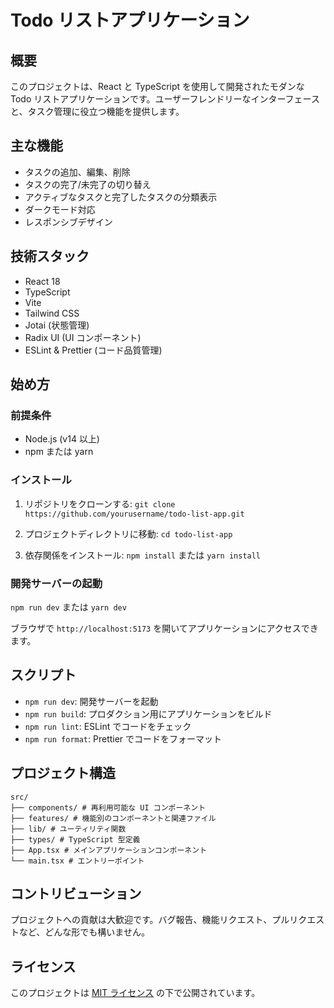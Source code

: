 # Todo リストアプリケーション

## 概要

このプロジェクトは、React と TypeScript を使用して開発されたモダンな Todo リストアプリケーションです。ユーザーフレンドリーなインターフェースと、タスク管理に役立つ機能を提供します。

## 主な機能

- タスクの追加、編集、削除
- タスクの完了/未完了の切り替え
- アクティブなタスクと完了したタスクの分類表示
- ダークモード対応
- レスポンシブデザイン

## 技術スタック

- React 18
- TypeScript
- Vite
- Tailwind CSS
- Jotai (状態管理)
- Radix UI (UI コンポーネント)
- ESLint & Prettier (コード品質管理)

## 始め方

### 前提条件

- Node.js (v14 以上)
- npm または yarn

### インストール

1. リポジトリをクローンする:
   `git clone https://github.com/yourusername/todo-list-app.git`

2. プロジェクトディレクトリに移動:
   `cd todo-list-app`

3. 依存関係をインストール:
   `npm install`
   または
   `yarn install`

### 開発サーバーの起動

`npm run dev`
または
`yarn dev`

ブラウザで `http://localhost:5173` を開いてアプリケーションにアクセスできます。

## スクリプト

- `npm run dev`: 開発サーバーを起動
- `npm run build`: プロダクション用にアプリケーションをビルド
- `npm run lint`: ESLint でコードをチェック
- `npm run format`: Prettier でコードをフォーマット

## プロジェクト構造

```shell
src/
├── components/ # 再利用可能な UI コンポーネント
├── features/ # 機能別のコンポーネントと関連ファイル
├── lib/ # ユーティリティ関数
├── types/ # TypeScript 型定義
├── App.tsx # メインアプリケーションコンポーネント
└── main.tsx # エントリーポイント
```

## コントリビューション

プロジェクトへの貢献は大歓迎です。バグ報告、機能リクエスト、プルリクエストなど、どんな形でも構いません。

## ライセンス

このプロジェクトは [MIT ライセンス](LICENSE) の下で公開されています。
